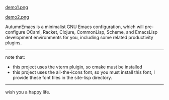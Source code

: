 [demo1.png](./img/demo1.png)

[demo2.png](./img/demo2.png)


AutumnEmacs is a minimalist GNU Emacs configuration, which will pre-configure OCaml, Racket, Clojure, CommonLisp, Scheme, and EmacsLisp development environments for you, including some related productivity plugins.

---

note that:
- this project uses the vterm pluigin, so cmake must be installed
- this project uses the all-the-icons font, so you must install this font, I provide these font files in the site-lisp directory.

---

wish you a happy life.